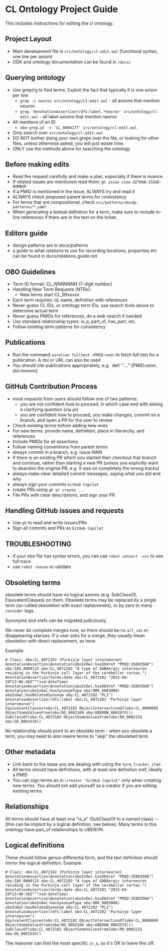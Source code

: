 # CL Ontology Project Guide

This includes instructions for editing the cl ontology. 

## Project Layout
- Main development file is `src/ontology/cl-edit.owl` (functional syntax, one line per axiom)
- ODK and ontology documentation can be found in `/docs/`

## Querying ontology

- Use grep/rg to find terms. Exploit the fact that typically it is one axiom per line
    - `grep -i neuron src/ontology/cl-edit.owl` - all axioms that mention neuron
    - `grep 'AnnotationAssertion(rdfs:label.*neuron' src/ontology/cl-edit.owl` - all label axioms that mention neuron
- All mentions of an ID
    - `obo-grep.pl -r 'CL_0004177' src/ontology/cl-edit.owl`
- Only search over `src/ontology/cl-edit.owl`
- DO NOT bother doing your own greps over the file, or looking for other files, unless otherwise asked, you will just waste time.
- ONLY use the methods above for searching the ontology

## Before making edits
- Read the request carefully and make a plan, especially if there is nuance
- If related issues are mentioned read them: `gh issue view GITHUB-ISSUE-NUMBER`
- if a PMID is mentioned in the issue, ALWAYS try and read it
- ALWAYS check proposed parent terms for consistency
- For terms that are compositional, check `src/patterns/dosdp-patterns/*.yaml`
- When generating a textual definition for a term, make sure to include in-line references if there are in the text on the ticket.

## Editors guide
- design patterns are in docs/patterns
- a guide to what relations to use for recording locations, properties etc can be found in docs/relations_guide.md


## OBO Guidelines
- Term ID format: CL_NNNNNNN (7-digit number)
- Handling New Term Requests (NTRs):
  - New terms start  CL_99xxxxx
- Each term requires: id, name, definition with references
- Never guess CL IDs, or ontology term IDs, use search tools above to determine actual term
- Never guess PMIDs for references, do a web search if needed
- Use standard relationship types: is_a, part_of, has_part, etc.
- Follow existing term patterns for consistency

## Publications
- Run the command `aurelian fulltext <PMID:nnn>` to fetch full text for a publication. A doi or URL can also be used
- You should cite publications appropriately, e.g. `def: "...." [PMID:nnnn, doi:mmmm]

## GitHub Contribution Process
- most requests from users should follow one of two patterns:
    - you are not confident how to proceed, in which case end with asking a clarifying question (via `gh`)
    - you are confident how to proceed, you make changes, commit on a branch, and open a PR for the user to review
- Check existing terms before adding new ones
- For new terms: provide name, definition, place in hierarchy, and references
- Include PMIDs for all assertions
- Follow naming conventions from parent terms
- always commit in a branch, e.g. issue-NNN
- if there is an existing PR which you started then checkout that branch and continue, rather than starting a new PR (unless you explicitly want to abandon the original PR, e.g. it was on completely the wrong tracks)
- always make clear detailed commit messages, saying what you did and why
- always sign your commits `GitHub Copilot`
- create PRs using `gh pr create ...`
- File PRs with clear descriptions, and sign your PR

## Handling GitHub issues and requests
- Use `gh` to read and write issues/PRs
- Sign all commits and PRs as `GitHub Copilot`

## TROUBLESHOOTING

- if your obo file has syntax errors, you can use `robot convert -vvv` to see full trace
- use `robot reason` to validate

## Obsoleting terms

obsolete terms should have no logical axioms (e.g. SubClassOf, EquivalentClasses) on them. Obsolete terms may be replaced by a single
term (so-called obsoletion with exact replacement), or by zero to many `consider` tags.


Synonyms and xrefs can be migrated judiciously,

We never do complete merges now, so there should be no `alt_ids` or
disappearing stanzas. If a user asks for a merge, they usually mean
obsoletion with direct replacement, as here:

Example:

```
# Class: obo:CL_4072102 (Purkinje layer interneuron)
AnnotationAssertion(Annotation(oboInOwl:hasDbXref "PMID:35803588") obo:IAO_0000115 obo:CL_4072102 "A type of GABAergic interneuron residing in the Purkinje cell layer of the cerebellar cortex.")
AnnotationAssertion(terms:date obo:CL_4072102 "2025-04-29T13:06:36Z"^^xsd:dateTime)
AnnotationAssertion(Annotation(oboInOwl:hasDbXref "PMID:35803588") Annotation(oboInOwl:hasSynonymType obo:OMO_0003000) oboInOwl:hasRelatedSynonym obo:CL_4072102 "PLI")
AnnotationAssertion(rdfs:label obo:CL_4072102 "Purkinje layer interneuron")
EquivalentClasses(obo:CL_4072102 ObjectIntersectionOf(obo:CL_0000099 ObjectSomeValuesFrom(obo:RO_0002100 obo:UBERON_0002979)))
SubClassOf(obo:CL_4072102 ObjectSomeValuesFrom(obo:RO_0002215 obo:GO_0061534))
```

No relationship should point to an obsolete term - when you obsolete a term, you may need to also rewire
terms to "skip" the obsoleted term.

## Other metadata

- Link back to the issue you are dealing with using the `term_tracker_item`
- All terms should have definitions, with at least one definition xref, ideally a PMID
- You can sign terms as `dc:creator "GitHub Copilot"` only when creating new terms. You should not add yourself as a creator if you are editing existing terms.

## Relationships

All terms should have at least one "is_a" (SubClassOf to a named class) -- (this can be implicit by a logical definition, see below).
Many terms in this ontology have part_of relationships to UBERON.

## Logical definitions

These should follow genus-differentia form, and the text definition should mirror the logical definition. Example:

```
# Class: obo:CL_4072102 (Purkinje layer interneuron)
AnnotationAssertion(Annotation(oboInOwl:hasDbXref "PMID:35803588") obo:IAO_0000115 obo:CL_4072102 "A type of GABAergic interneuron residing in the Purkinje cell layer of the cerebellar cortex.")
AnnotationAssertion(terms:date obo:CL_4072102 "2025-04-29T13:06:36Z"^^xsd:dateTime)
AnnotationAssertion(Annotation(oboInOwl:hasDbXref "PMID:35803588") Annotation(oboInOwl:hasSynonymType obo:OMO_0003000) oboInOwl:hasRelatedSynonym obo:CL_4072102 "PLI")
AnnotationAssertion(rdfs:label obo:CL_4072102 "Purkinje layer interneuron")
EquivalentClasses(obo:CL_4072102 ObjectIntersectionOf(obo:CL_0000099 ObjectSomeValuesFrom(obo:RO_0002100 obo:UBERON_0002979)))
SubClassOf(obo:CL_4072102 ObjectSomeValuesFrom(obo:RO_0002215 obo:GO_0061534))
```

The reasoner can find the most specific `is_a`, so it's OK to leave this off.

